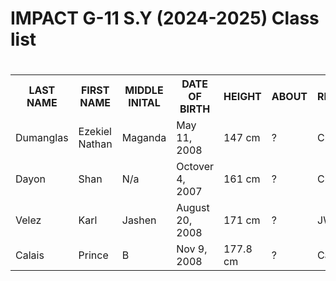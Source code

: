 <!DOCTYPE html>
<html>
<h1> IMPACT G-11 S.Y (2024-2025) Class list <h1>

<table>

  <tr>
    <th>  LAST NAME  </th>
    <th> FIRST NAME </th>
    <th> MIDDLE INITAL </th>
    <th> DATE OF BIRTH </th>
    <th> HEIGHT </th>
    <th> ABOUT </th>
    <th> RELIGION  </th>
  </tr>
  <tr>
    <td> Dumanglas </td>
    <td> Ezekiel Nathan </td>
    <td> Maganda </td>
    <td> May 11, 2008 </td>
    <td> 147 cm </td>
    <td> ? </td>
    <td> Christian </td>
  </tr>
  <tr>
    <td> Dayon </td>
    <td> Shan </td>
    <td> N/a </td>
    <td> Octover 4, 2007 </td>
    <td> 161 cm </td>
    <td> ? </td>
    <td> Christian </td>
  </tr>
  <tr>
    <td> Velez </td>
    <td> Karl </td>
    <td> Jashen </td>
    <td> August 20, 2008 </td>
    <td> 171 cm </td>
    <td> ? </td>
    <td> JW </td>
  </tr>
  <tr>
    <td> Calais </td>
    <td> Prince </td>
    <td> B </td>
    <td> Nov 9, 2008 </td>
    <td> 177.8 cm </td>
    <td> ?</td>
    <td> Catholic </td>
  </tr>

<table/>
